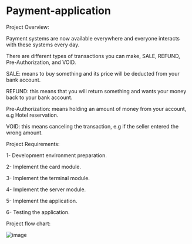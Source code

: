 # Payment-application

Project Overview:

Payment systems are now available everywhere and everyone interacts with these systems every day.

There are different types of transactions you can make, SALE, REFUND, Pre-Authorization, and VOID.

SALE: means to buy something and its price will be deducted from your bank account.

REFUND: this means that you will return something and wants your money back to your bank account.

Pre-Authorization: means holding an amount of money from your account, e.g Hotel reservation.

VOID: this means canceling the transaction, e.g if the seller entered the wrong amount.



Project Requirements:

1- Development environment preparation.

2- Implement the card module.

3- Implement the terminal module.

4- Implement the server module.

5- Implement the application.

6- Testing the application.



Project flow chart:

![image](https://user-images.githubusercontent.com/110255978/197252131-b1e74e1c-1545-463a-9082-7c40b91b9aa3.png)
